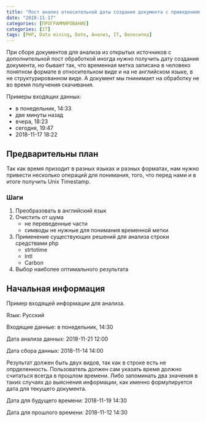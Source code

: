 ```yaml
---
title: "Пост анализ относительной даты создания документа с приведением к timestamp"
date: "2018-11-17"
categories: [ПРОГРАММИРОВАНИЕ]
categories: [IT]
tags: [PHP, Data mining, Date, Анализ, IT, Велосипед]
---
```


При сборе документов для анализа из открытых источников с дополнительной пост 
обработкой иногда нужно получить дату создания документа, но бывает так, что временная
метка записана в человеко понятном формате в относительном виде и на не английском языке,
в не структурированном виде. А документ мы пнинимает на обработку не во время получения скачивания.

Примеры входящих данных:

- в понедельник, 14:33
- две минуты назад
- вчера, 18:23
- сегодня, 19:47
- 2018-11-17 18:22

## Предварительны план

Так как время призодит в разных языках и разных форматах, нам нужно привести несколько операций для понимания,
того, что перед нами и в итоге получить Unix Timestamp.

### Шаги

1) Преобразовать в английский язык
2) Очистить от шума 
    - не переведенные части
    - симводы не нужные для понимания временной метки
3) Применение существующих решений для анализа строки средствами php
    - strtotime
    - Intl
    - Carbon
4) Выбор наиболее оптимального результата

## Начальная информация

Пример входящей информации для анализа.

Язык: Русский

Входящие данные: в понедельник, 14:30

Дата анализа данных: 2018-11-21 12:00

Дата сбора данных: 2018-11-14 14:00

Результат должен быть двух видов, так как в строке есть не опрделенность. Пользователь должен сам
указать время должно считаться всегда в прошлом времени. Либо запоминать два значения в таких случаях
до выяснения информации, как именно формулируется дата для текущего документа.

Дата для будущего времени: 2018-11-19 14:30

Дата для прошлого времени: 2018-11-12 14:30

